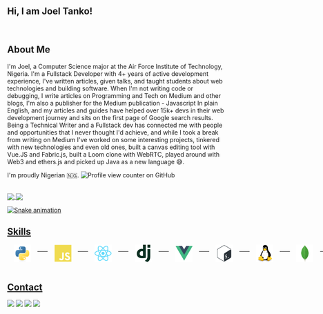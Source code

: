 ## Hi, I am Joel Tanko! 
</br>

## About Me
I'm Joel, a Computer Science major at the Air Force Institute of Technology, Nigeria.
I'm a Fullstack Developer with 4+ years of active development experience, I've written articles, given talks, and taught students about web technologies and building software.
When I'm not writing code or debugging, I write articles on Programming and Tech on Medium and other blogs, I'm also a publisher for the Medium publication - Javascript In plain English, and my articles and guides have helped over 15k+ devs in their web development journey and sits on the first page of Google search results. Being a Technical Writer and a Fullstack dev has connected me with people and opportunities that I never thought I'd achieve, and while I took a break from writing on Medium I've worked on some interesting projects, tinkered with new technologies and even old ones, built a canvas editing tool with Vue.JS and Fabric.js, built a Loom clone with WebRTC, played around with Web3 and ethers.js and picked up Java as a new language 😅.

I'm proudly Nigerian 🇳🇬. ![Profile view counter on GitHub](https://komarev.com/ghpvc/?username=ogofe)

<br />

 <div>
  <a href="https://github.com/ogofe">
   <img align="center" src="https://github-readme-stats.vercel.app/api/top-langs/?username=ogofe&layout=compact&langs_count=16&theme=dracula"/>
  <img align="center" src="https://github-readme-stats.vercel.app/api?username=ogofe&show_icons=true&theme=dracula&include_all_commits=true&count_private=true&hide=issues"/>
</div>

  ![Snake animation](https://github.com/eagrundy/eagrundy/blob/output/github-contribution-grid-snake.svg)
 
 
 ## Skills
<div style="display: flex; justify-content: space-between; gap: 15px;"><br>
  <img height="40" align="center" alt="Python" height="30" width="40" src="https://raw.githubusercontent.com/devicons/devicon/master/icons/python/python-original.svg">
 &nbsp;&nbsp;&nbsp;&nbsp;&nbsp;&nbsp;
  <img height="40" align="center" alt="JavaScript" height="30" width="40" src="https://raw.githubusercontent.com/devicons/devicon/master/icons/javascript/javascript-plain.svg">
 &nbsp;&nbsp;&nbsp;&nbsp;&nbsp;&nbsp;
  <img height="40" align="center" alt="React" height="30" width="40" src="https://raw.githubusercontent.com/devicons/devicon/master/icons/react/react-original.svg">
 &nbsp;&nbsp;&nbsp;&nbsp;&nbsp;&nbsp;
  <img height="40" align="center" alt="Django" height="30" width="40" src="https://raw.githubusercontent.com/devicons/devicon/master/icons/django/django-plain.svg">
 &nbsp;&nbsp;&nbsp;&nbsp;&nbsp;&nbsp;
  <img height="40" align="center" alt="Vue Js" height="30" width="40" src="https://raw.githubusercontent.com/devicons/devicon/master/icons/vuejs/vuejs-original.svg">
 &nbsp;&nbsp;&nbsp;&nbsp;&nbsp;&nbsp;
  <img height="40" align="center" alt="Bash" height="30" width="40" src="https://raw.githubusercontent.com/devicons/devicon/master/icons/bash/bash-plain.svg">
 &nbsp;&nbsp;&nbsp;&nbsp;&nbsp;&nbsp;
 <img height="40" align="center" alt="Linux" height="30" width="40" src="https://raw.githubusercontent.com/devicons/devicon/master/icons/linux/linux-original.svg">
 &nbsp;&nbsp;&nbsp;&nbsp;&nbsp;&nbsp;
 <img height="40" align="center" alt="Mongo DB" height="30" width="40" src="https://raw.githubusercontent.com/devicons/devicon/master/icons/mongodb/mongodb-original.svg">
 &nbsp;&nbsp;&nbsp;&nbsp;&nbsp;&nbsp;
  <img height="40" align="center" alt="PostgreSQL" height="30" width="40" src="https://raw.githubusercontent.com/devicons/devicon/master/icons/postgresql/postgresql-original.svg">
 &nbsp;&nbsp;&nbsp;&nbsp;&nbsp;&nbsp;&nbsp;&nbsp;&nbsp;&nbsp;&nbsp;&nbsp;&nbsp;  
  <img height="40" align="center" alt="Erica-HTML" height="30" width="40" src="https://raw.githubusercontent.com/devicons/devicon/master/icons/html5/html5-original.svg">
 &nbsp;&nbsp;&nbsp;&nbsp;&nbsp;&nbsp;
  <img height="40" align="center" alt="Erica-CSS" height="30" width="40" src="https://raw.githubusercontent.com/devicons/devicon/master/icons/css3/css3-original.svg">
</div>
  
</br>

## Contact 
<div> 
  <a href="https://www.linkedin.com/in/jtogofe" target="_blank"><img src="https://img.shields.io/badge/-LinkedIn-%230077B5?style=for-the-badge&logo=linkedin&logoColor=white" target="_blank"></a> 
  <a href="https://twitter.com/jtogofe" target="_blank"><img src="https://img.shields.io/badge/-Twitter-%23EA4335?style=for-the-badge&logo=youtube&logoColor=white" target="_blank"></a>
  <a href="https://instagram.com/jtogofe" target="_blank"><img src="https://img.shields.io/badge/-Instagram-%23E4405F?style=for-the-badge&logo=instagram&logoColor=white" target="_blank"></a>
  <a href = "mailto: 7thogofe@gmail.com"><img src="https://img.shields.io/badge/-Gmail-%23333?style=for-the-badge&logo=gmail&logoColor=white" target="_blank"></a>
 </br>
</br>
</div>

